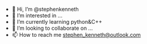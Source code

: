 - 👋 Hi, I’m @stephenkenneth
- 👀 I’m interested in ...
- 🌱 I’m currently learning python&C++
- 💞️ I’m looking to collaborate on ...
- 📫 How to reach me stephen_kenneth@outlook.com

<!---
stephenkenneth/stephenkenneth is a ✨ special ✨ repository because its `README.md` (this file) appears on your GitHub profile.
You can click the Preview link to take a look at your changes.
--->
